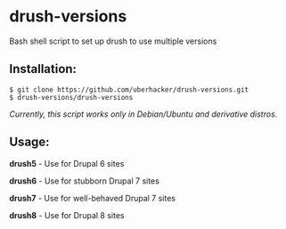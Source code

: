 # drush-versions
Bash shell script to set up drush to use multiple versions

## Installation:
```
$ git clone https://github.com/uberhacker/drush-versions.git
$ drush-versions/drush-versions
```
*Currently, this script works only in Debian/Ubuntu and derivative distros.*

## Usage:

**drush5** - Use for Drupal 6 sites

**drush6** - Use for stubborn Drupal 7 sites

**drush7** - Use for well-behaved Drupal 7 sites

**drush8** - Use for Drupal 8 sites
